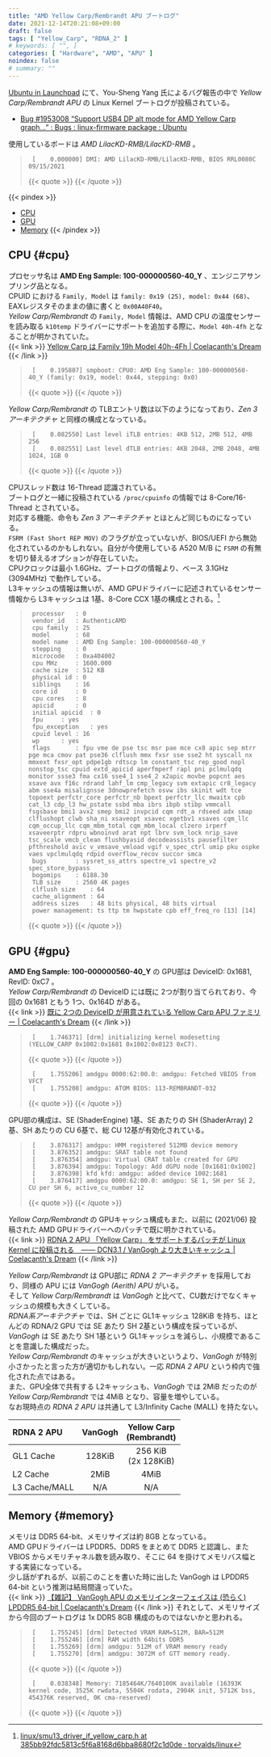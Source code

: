 ```yaml
---
title: "AMD Yellow Carp/Rembrandt APU ブートログ"
date: 2021-12-14T20:21:08+09:00
draft: false
tags: [ "Yellow_Carp", "RDNA_2" ]
# keywords: [ "", ]
categories: [ "Hardware", "AMD", "APU" ]
noindex: false
# summary: ""
---
```


[Ubuntu in Launchpad](https://launchpad.net/ubuntu) にて、You-Sheng Yang 氏によるバグ報告の中で *Yellow Carp/Rembrandt APU* の Linux Kernel ブートログが投稿されている。  

 * [Bug #1953008 “Support USB4 DP alt mode for AMD Yellow Carp graph...” : Bugs : linux-firmware package : Ubuntu](https://bugs.launchpad.net/ubuntu/+source/linux-firmware/+bug/1953008)

使用しているボードは *AMD LilacKD-RMB/LilacKD-RMB* 。  

 > 		[    0.000000] DMI: AMD LilacKD-RMB/LilacKD-RMB, BIOS RRL0080C 09/15/2021
 >
 > {{< quote >}} [](https://launchpadlibrarian.net/571858317/CurrentDmesg.txt) {{< /quote >}}

{{< pindex >}} 
 * [CPU](#cpu)
 * [GPU](#gpu)
 * [Memory](#memory)
{{< /pindex >}}

## CPU {#cpu}

プロセッサ名は **AMD Eng Sample: 100-000000560-40_Y** 、エンジニアサンプリング品となる。  
CPUID における `Family, Model` は `family: 0x19 (25), model: 0x44 (68)`、EAXレジスタそのままの値に書くと `0x00A40F40`。  
*Yellow Carp/Rembrandt* の `Family, Model` 情報は、AMD CPU の温度センサーを読み取る `k10temp` ドライバーにサポートを追加する際に、`Model 40h-4fh` となることが明かされていた。  
{{< link >}} [Yellow Carp は Family 19h Model 40h-4Fh | Coelacanth's Dream](/posts/2021/08/27/yc-x86-model/) {{< /link >}}

 > 		[    0.195807] smpboot: CPU0: AMD Eng Sample: 100-000000560-40_Y (family: 0x19, model: 0x44, stepping: 0x0)
 >
 > {{< quote >}} [](https://launchpadlibrarian.net/571858317/CurrentDmesg.txt) {{< /quote >}}

*Yellow Carp/Rembrandt* の TLBエントリ数は以下のようになっており、*Zen 3 アーキテクチャ* と同様の構成となっている。  

 > 		[    0.082550] Last level iTLB entries: 4KB 512, 2MB 512, 4MB 256
 > 		[    0.082551] Last level dTLB entries: 4KB 2048, 2MB 2048, 4MB 1024, 1GB 0
 >
 > {{< quote >}} [](https://launchpadlibrarian.net/571858317/CurrentDmesg.txt) {{< /quote >}}

CPUスレッド数は 16-Thread 認識されている。  
ブートログと一緒に投稿されている `/proc/cpuinfo` の情報では 8-Core/16-Thread とされている。  
対応する機能、命令も *Zen 3 アーキテクチャ* とほとんど同じものになっている。  
`FSRM (Fast Short REP MOV)` のフラグが立っていないが、BIOS/UEFI から無効化されているのかもしれない。自分が今使用している A520 M/B に `FSRM` の有無を切り替えるオプションが存在していた。  
CPUクロックは最小 1.6GHz、ブートログの情報より、ベース 3.1GHz (3094MHz) で動作している。  
L3キャッシュの情報は無いが、AMD GPUドライバーに記述されているセンサー情報から L3キャッシュは 1基、8-Core CCX 1基の構成とされる。[^smu13]  

[^smu13]: [linux/smu13_driver_if_yellow_carp.h at 385bb92fdc5813c5f6a8168d6bba8680f2c1d0de · torvalds/linux](https://github.com/torvalds/linux/blob/385bb92fdc5813c5f6a8168d6bba8680f2c1d0de/drivers/gpu/drm/amd/pm/inc/smu13_driver_if_yellow_carp.h#L173-L178)

 > 		processor	: 0
 > 		vendor_id	: AuthenticAMD
 > 		cpu family	: 25
 > 		model		: 68
 > 		model name	: AMD Eng Sample: 100-000000560-40_Y
 > 		stepping	: 0
 > 		microcode	: 0xa404002
 > 		cpu MHz		: 1600.000
 > 		cache size	: 512 KB
 > 		physical id	: 0
 > 		siblings	: 16
 > 		core id		: 0
 > 		cpu cores	: 8
 > 		apicid		: 0
 > 		initial apicid	: 0
 > 		fpu		: yes
 > 		fpu_exception	: yes
 > 		cpuid level	: 16
 > 		wp		: yes
 > 		flags		: fpu vme de pse tsc msr pae mce cx8 apic sep mtrr pge mca cmov pat pse36 clflush mmx fxsr sse sse2 ht syscall nx mmxext fxsr_opt pdpe1gb rdtscp lm constant_tsc rep_good nopl nonstop_tsc cpuid extd_apicid aperfmperf rapl pni pclmulqdq monitor ssse3 fma cx16 sse4_1 sse4_2 x2apic movbe popcnt aes xsave avx f16c rdrand lahf_lm cmp_legacy svm extapic cr8_legacy abm sse4a misalignsse 3dnowprefetch osvw ibs skinit wdt tce topoext perfctr_core perfctr_nb bpext perfctr_llc mwaitx cpb cat_l3 cdp_l3 hw_pstate ssbd mba ibrs ibpb stibp vmmcall fsgsbase bmi1 avx2 smep bmi2 invpcid cqm rdt_a rdseed adx smap clflushopt clwb sha_ni xsaveopt xsavec xgetbv1 xsaves cqm_llc cqm_occup_llc cqm_mbm_total cqm_mbm_local clzero irperf xsaveerptr rdpru wbnoinvd arat npt lbrv svm_lock nrip_save tsc_scale vmcb_clean flushbyasid decodeassists pausefilter pfthreshold avic v_vmsave_vmload vgif v_spec_ctrl umip pku ospke vaes vpclmulqdq rdpid overflow_recov succor smca
 > 		bugs		: sysret_ss_attrs spectre_v1 spectre_v2 spec_store_bypass
 > 		bogomips	: 6188.30
 > 		TLB size	: 2560 4K pages
 > 		clflush size	: 64
 > 		cache_alignment	: 64
 > 		address sizes	: 48 bits physical, 48 bits virtual
 > 		power management: ts ttp tm hwpstate cpb eff_freq_ro [13] [14]
 >
 > {{< quote >}} [](https://launchpadlibrarian.net/571858415/ProcCpuinfo.txt) {{< /quote >}}

## GPU {#gpu}

**AMD Eng Sample: 100-000000560-40_Y** の GPU部は DeviceID: 0x1681, RevID: 0xC7 。  
*Yellow Carp/Rembrandt* の DeviceID には既に 2つが割り当てられており、今回の 0x1681 ともう 1つ、0x164D がある。  
{{< link >}} [既に 2つの DeviceID が用意されている Yellow Carp APU ファミリー | Coelacanth's Dream](/posts/2021/07/26/yc-apu-two-did/) {{< /link >}}

 > 		[    1.746371] [drm] initializing kernel modesetting (YELLOW_CARP 0x1002:0x1681 0x1002:0x0123 0xC7).
 >
 > {{< quote >}} [](https://launchpadlibrarian.net/571858317/CurrentDmesg.txt) {{< /quote >}}
 >
 > 		[    1.755206] amdgpu 0000:62:00.0: amdgpu: Fetched VBIOS from VFCT
 > 		[    1.755208] amdgpu: ATOM BIOS: 113-REMBRANDT-032
 >
 > {{< quote >}} [](https://launchpadlibrarian.net/571858317/CurrentDmesg.txt) {{< /quote >}}

GPU部の構成は、SE (ShaderEngine) 1基、SE あたりの SH (ShaderArray) 2基、SH あたりの CU 6基で、総 CU 12基が有効化されている。  

 > 		[    3.876317] amdgpu: HMM registered 512MB device memory
 > 		[    3.876352] amdgpu: SRAT table not found
 > 		[    3.876354] amdgpu: Virtual CRAT table created for GPU
 > 		[    3.876394] amdgpu: Topology: Add dGPU node [0x1681:0x1002]
 > 		[    3.876398] kfd kfd: amdgpu: added device 1002:1681
 > 		[    3.876417] amdgpu 0000:62:00.0: amdgpu: SE 1, SH per SE 2, CU per SH 6, active_cu_number 12
 >
 > {{< quote >}} [](https://launchpadlibrarian.net/571858317/CurrentDmesg.txt) {{< /quote >}}

*Yellow Carp/Rembrandt* の GPUキャッシュ構成もまた、以前に (2021/06) 投稿された AMD GPUドライバーへのパッチで既に明かされている。  
{{< link >}} [RDNA 2 APU 「Yellow Carp」 をサポートするパッチが Linux Kernel に投稿される　―― DCN3.1 / VanGogh より大きいキャッシュ | Coelacanth's Dream](/posts/2021/06/03/yellow_carp-apu-linux-kernel/#yc-cache) {{< /link >}}

*Yellow Carp/Rembrandt* は GPU部に *RDNA 2 アーキテクチャ* を採用しており、同様の APU には *VanGogh (Aerith) APU* がいる。  
そして *Yellow Carp/Rembrandt* は *VanGogh* と比べて、CU数だけでなくキャッシュの規模も大きくしている。  
*RDNA系アーキテクチャ* では、SH ごとに GL1キャッシュ 128KiB を持ち、ほとんどの RDNA/2 GPU では SE あたり SH 2基という構成を採っているが、*VanGogh* は SE あたり SH 1基という GL1キャッシュを減らし、小規模であることを意識した構成だった。  
*Yellow Carp/Rembrandt* のキャッシュが大きいというより、*VanGogh* が特別小さかったと言った方が適切かもしれない。一応 *RDNA 2 APU* という枠内で強化された点ではある。  
また、GPU全体で共有する L2キャッシュも、*VanGogh* では 2MiB だったのが *Yellow Carp/Rembrandt* では 4MiB となり、容量を増やしている。  
なお現時点の *RDNA 2 APU* は共通して L3/Infinity Cache (MALL) を持たない。  

| RDNA 2 APU | VanGogh | Yellow Carp<br>(Rembrandt) |
| :-- | :--: | :--: |
| GL1 Cache | 128KiB | 256 KiB<br>(2x 128KiB)
| L2 Cache | 2MiB | 4MiB |
| L3 Cache/MALL | N/A | N/A |

## Memory {#memory}

メモリは DDR5 64-bit、メモリサイズは約 8GB となっている。  
AMD GPUドライバーは LPDDR5、DDR5 をまとめて DDR5 と認識し、また VBIOS からメモリチャネル数を読み取り、そこに 64 を掛けてメモリバス幅とする実装になっている。  
少し話がずれるが、以前このことを書いた時に出した VanGogh は LPDDR5 64-bit という推測は結局間違っていた。  
{{< link >}} [【雑記】 VanGogh APU のメモリインターフェイスは (恐らく) LPDDR5 64-bit | Coelacanth's Dream](/posts/2021/03/19/coelacanth-diary-2021-03-19/) {{< /link >}}
それとして、メモリサイズから今回のブートログは 1x DDR5 8GB 構成のものではないかと思われる。  

 > 		[    1.755245] [drm] Detected VRAM RAM=512M, BAR=512M
 > 		[    1.755246] [drm] RAM width 64bits DDR5
 > 		[    1.755269] [drm] amdgpu: 512M of VRAM memory ready
 > 		[    1.755270] [drm] amdgpu: 3072M of GTT memory ready.
 >
 > {{< quote >}} [](https://launchpadlibrarian.net/571858317/CurrentDmesg.txt) {{< /quote >}}
 >
 > 		[    0.038348] Memory: 7185464K/7640100K available (16393K kernel code, 3525K rwdata, 5504K rodata, 2904K init, 5712K bss, 454376K reserved, 0K cma-reserved)
 >
 > {{< quote >}} [](https://launchpadlibrarian.net/571858317/CurrentDmesg.txt) {{< /quote >}}
